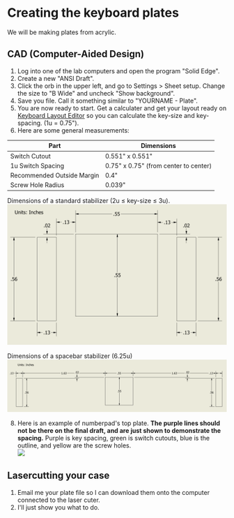 # Creating the keyboard plates
We will be making plates from acrylic.
## CAD (Computer-Aided Design)
1. Log into one of the lab computers and open the program "Solid Edge".
2. Create a new "ANSI Draft".
3. Click the orb in the upper left, and go to Settings > Sheet setup. Change the size to "B Wide" and uncheck "Show background".
4. Save you file. Call it something similar to "YOURNAME - Plate".
5. You are now ready to start. Get a calculater and get your layout ready on [Keyboard Layout Editor](http://www.keyboard-layout-editor.com/) so you can calculate the key-size and key-spacing. (1u = 0.75").
6. Here are some general measurements:

Part | Dimensions
--- | ---
Switch Cutout | 0.551" x 0.551"
1u Switch Spacing | 0.75" x 0.75" (from center to center)
Recommended Outside Margin | 0.4"
Screw Hole Radius | 0.039"

Dimensions of a standard stabilizer (2u ≤ key-size ≤ 3u).     
![](https://raw.githubusercontent.com/rpbritton/keyboard-sail/master/images/stabilizer.png)

Dimensions of a spacebar stabilizer (6.25u)     
![](https://raw.githubusercontent.com/rpbritton/keyboard-sail/master/images/stabilizer_spacebar.png)

8. Here is an example of numberpad's top plate. **The purple lines should not be there on the final draft, and are just shown to demonstrate the spacing.** Purple is key spacing, green is switch cutouts, blue is the outline, and yellow are the screw holes.   
![](https://i.imgur.com/VmsCzrA.png)
## Lasercutting your case
1. Email me your plate file so I can download them onto the computer connected to the laser cuter.
2. I'll just show you what to do.